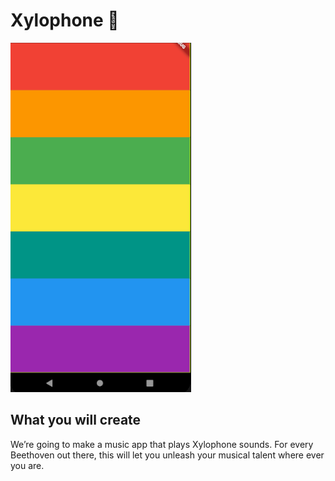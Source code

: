 # Xylophone 🎹

![screenshot](Capture.PNG?raw=true "Capture")

## What you will create

We’re going to make a music app that plays Xylophone sounds. For every Beethoven out there, this will let you unleash your musical talent where ever you are.
